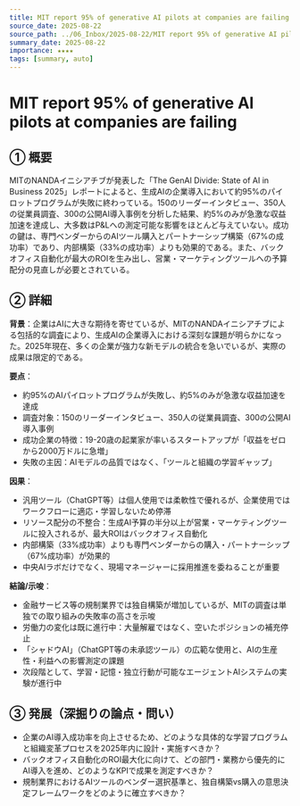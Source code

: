 ```yaml
---
title: MIT report 95% of generative AI pilots at companies are failing
source_date: 2025-08-22
source_path: ../06_Inbox/2025-08-22/MIT report 95% of generative AI pilots at companies are failing.md
summary_date: 2025-08-22
importance: ★★★★
tags: [summary, auto]
---
```


# MIT report 95% of generative AI pilots at companies are failing

## ① 概要

MITのNANDAイニシアチブが発表した「The GenAI Divide: State of AI in Business 2025」レポートによると、生成AIの企業導入において約95%のパイロットプログラムが失敗に終わっている。150のリーダーインタビュー、350人の従業員調査、300の公開AI導入事例を分析した結果、約5%のみが急激な収益加速を達成し、大多数はP&Lへの測定可能な影響をほとんど与えていない。成功の鍵は、専門ベンダーからのAIツール購入とパートナーシップ構築（67%の成功率）であり、内部構築（33%の成功率）よりも効果的である。また、バックオフィス自動化が最大のROIを生み出し、営業・マーケティングツールへの予算配分の見直しが必要とされている。

## ② 詳細

**背景**：企業はAIに大きな期待を寄せているが、MITのNANDAイニシアチブによる包括的な調査により、生成AIの企業導入における深刻な課題が明らかになった。2025年現在、多くの企業が強力な新モデルの統合を急いでいるが、実際の成果は限定的である。

**要点**：
- 約95%のAIパイロットプログラムが失敗し、約5%のみが急激な収益加速を達成
- 調査対象：150のリーダーインタビュー、350人の従業員調査、300の公開AI導入事例
- 成功企業の特徴：19-20歳の起業家が率いるスタートアップが「収益をゼロから2000万ドルに急増」
- 失敗の主因：AIモデルの品質ではなく、「ツールと組織の学習ギャップ」

**因果**：
- 汎用ツール（ChatGPT等）は個人使用では柔軟性で優れるが、企業使用ではワークフローに適応・学習しないため停滞
- リソース配分の不整合：生成AI予算の半分以上が営業・マーケティングツールに投入されるが、最大ROIはバックオフィス自動化
- 内部構築（33%成功率）よりも専門ベンダーからの購入・パートナーシップ（67%成功率）が効果的
- 中央AIラボだけでなく、現場マネージャーに採用推進を委ねることが重要

**結論/示唆**：
- 金融サービス等の規制業界では独自構築が増加しているが、MITの調査は単独での取り組みの失敗率の高さを示唆
- 労働力の変化は既に進行中：大量解雇ではなく、空いたポジションの補充停止
- 「シャドウAI」（ChatGPT等の未承認ツール）の広範な使用と、AIの生産性・利益への影響測定の課題
- 次段階として、学習・記憶・独立行動が可能なエージェントAIシステムの実験が進行中

## ③ 発展（深掘りの論点・問い）

- 企業のAI導入成功率を向上させるため、どのような具体的な学習プログラムと組織変革プロセスを2025年内に設計・実施すべきか？
- バックオフィス自動化のROI最大化に向けて、どの部門・業務から優先的にAI導入を進め、どのようなKPIで成果を測定すべきか？
- 規制業界におけるAIツールのベンダー選択基準と、独自構築vs購入の意思決定フレームワークをどのように確立すべきか？
